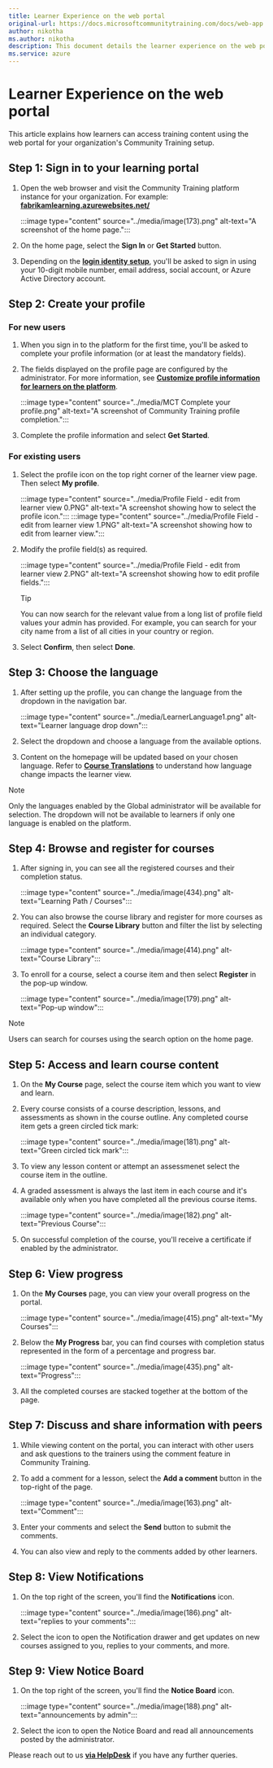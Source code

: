 ```yaml
---
title: Learner Experience on the web portal
original-url: https://docs.microsoftcommunitytraining.com/docs/web-app
author: nikotha
ms.author: nikotha
description: This document details the learner experience on the web portal of Community Training.
ms.service: azure
---
```


# Learner Experience on the web portal

This article explains how learners can access training content using the web portal for your organization's Community Training setup.

## Step 1: Sign in to your learning portal

1. Open the web browser and visit the Community Training platform instance for your organization. For example: [**fabrikamlearning.azurewebsites.net/**](https://fabrikamlearning.azurewebsites.net/)

    :::image type="content" source="../media/image(173).png" alt-text="A screenshot of the home page.":::

2. On the home page, select the **Sign In**  or  **Get Started** button.

3. Depending on the [**login identity setup**](../infrastructure-management/install-your-platform-instance/configure-login-social-work-school-account.md), you'll be asked to sign in using your 10-digit mobile number, email address, social account, or Azure Active Directory account.

## Step 2: Create your profile

### For new users

1. When you sign in to the platform for the first time, you'll be asked to complete your profile information (or at least the mandatory fields).

2. The fields displayed on the profile page are configured by the administrator. For more information, see [**Customize profile information for learners on the platform**](../settings/add-additional-profile-fields-for-user-information.md).

    :::image type="content" source="../media/MCT Complete your profile.png" alt-text="A screenshot of Community Training profile completion.":::

3. Complete the profile information and select **Get Started**.

### For existing users

1. Select the profile icon on the top right corner of the learner view page. Then select **My profile**.

    :::image type="content" source="../media/Profile Field - edit from learner view 0.PNG" alt-text="A screenshot showing how to select the profile icon.":::
    :::image type="content" source="../media/Profile Field - edit from learner view 1.PNG" alt-text="A screenshot showing how to edit from learner view.":::

2. Modify the profile field(s) as required.

    :::image type="content" source="../media/Profile Field - edit from learner view 2.PNG" alt-text="A screenshot showing how to edit profile fields.":::

    >[!TIP]  
    >You can now search for the relevant value from a long list of profile field values your admin has provided. For example, you can search for your city name from a list of all cities in your country or region.

3. Select **Confirm**, then select **Done**.

## Step 3: Choose the language

1. After setting up the profile, you can change the language from the dropdown in the navigation bar.

    :::image type="content" source="../media/LearnerLanguage1.png" alt-text="Learner language drop down":::

2. Select the dropdown and choose a language from the available options.

3. Content on the homepage will be updated based on your chosen language. Refer to [**Course Translations**](../content-management/create-content/create-course-category/create-a-new-course.md#option-4---create-multiple-translations-for-a-course) to understand how language change impacts the learner view.

>[!Note]  
>Only the languages enabled by the Global administrator will be available for selection. The dropdown will not be available to learners if only one language is enabled on the platform.

## Step 4: Browse and register for courses

1. After signing in, you can see all the registered courses and their completion status.

    :::image type="content" source="../media/image(434).png" alt-text="Learning Path / Courses":::

2. You can also browse the course library and register for more courses as required. Select the **Course Library** button and filter the list by selecting an individual category.

    :::image type="content" source="../media/image(414).png" alt-text="Course Library":::

3. To enroll for a course, select a course item and then select **Register** in the pop-up window.

    :::image type="content" source="../media/image(179).png" alt-text="Pop-up window":::

> [!Note]  
> Users can search for courses using the search option on the home page.

## Step 5: Access and learn course content

1. On the **My Course** page, select the course item which you want to view and learn.

2. Every course consists of a course description, lessons, and assessments as shown in the course outline. Any completed course item gets a green circled tick mark:

    :::image type="content" source="../media/image(181).png" alt-text="Green circled tick mark":::

3. To view any lesson content or attempt an assessmenet select the course item in the outline.

4. A graded assessment is always the last item in each course and it's available only when you have completed all the previous course items.

    :::image type="content" source="../media/image(182).png" alt-text="Previous Course":::

5. On successful completion of the course, you'll receive a certificate if enabled by the administrator.

## Step 6: View progress

1. On the **My Courses** page,  you can view your overall progress on the portal.

    :::image type="content" source="../media/image(415).png" alt-text="My Courses":::

2. Below the **My Progress** bar, you can find courses with completion status represented in the form of a percentage and progress bar.

    :::image type="content" source="../media/image(435).png" alt-text="Progress":::

3. All the completed courses are stacked together at the bottom of the page.

## Step 7: Discuss and share information with peers

1. While viewing content on the portal, you can interact with other users and ask questions to the trainers using the comment feature in Community Training.

2. To add a comment for a lesson, select the  **Add a comment** button in the top-right of the page.

    :::image type="content" source="../media/image(163).png" alt-text="Comment":::

3. Enter your comments and select the **Send** button to submit the comments.

4. You can also view and reply to the comments added by other learners.

## Step 8: View Notifications

1. On the top right of the screen, you'll find the **Notifications** icon.

    :::image type="content" source="../media/image(186).png" alt-text="replies to your comments":::

2. Select the icon to open the Notification drawer and get updates on new courses assigned to you, replies to your comments, and more.

## Step 9: View Notice Board

1. On the top right of the screen, you'll find the **Notice Board** icon.  

    :::image type="content" source="../media/image(188).png" alt-text="announcements by admin":::

2. Select the icon to open the Notice Board and read all announcements posted by the administrator.

Please reach out to us [**via HelpDesk**](https://aka.ms/cthelpdesk) if you have any further queries.
